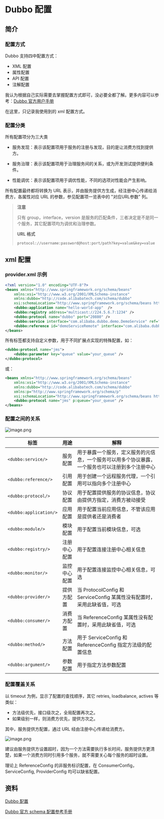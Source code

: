 # Dubbo 配置

## 简介

### 配置方式

Dubbo 支持四中配置方式：

- XML 配置
- 属性配置
- API 配置
- 注解配置

我认为根据自己实际需要去掌握配置方式即可，没必要全都了解。更多内容可以参考：[Dubbo 官方用户手册](https://dubbo.gitbooks.io/dubbo-user-book/)

在这里，只记录我使用到的 xml 配置方式。

### 配置分类

所有配置项分为三大类

- 服务发现：表示该配置项用于服务的注册与发现，目的是让消费方找到提供方。

- 服务治理：表示该配置项用于治理服务间的关系，或为开发测试提供便利条件。

- 性能调优：表示该配置项用于调优性能，不同的选项对性能会产生影响。

所有配置最终都将转换为 URL 表示，并由服务提供方生成，经注册中心传递给消费方，各属性对应 URL 的参数，参见配置项一览表中的 "对应URL参数" 列。

> **注意**
>
> 只有 group，interface，version 是服务的匹配条件，三者决定是不是同一个服务，其它配置项均为调优和治理参数。
>
> **URL 格式**
>
> `protocol://username:password@host:port/path?key=value&key=value`

## xml 配置

### provider.xml 示例

```xml
<?xml version="1.0" encoding="UTF-8"?>
<beans xmlns="http://www.springframework.org/schema/beans"
    xmlns:xsi="http://www.w3.org/2001/XMLSchema-instance"
    xmlns:dubbo="http://code.alibabatech.com/schema/dubbo"
    xsi:schemaLocation="http://www.springframework.org/schema/beans http://www.springframework.org/schema/beans/spring-beans.xsd http://code.alibabatech.com/schema/dubbo http://code.alibabatech.com/schema/dubbo/dubbo.xsd">  
    <dubbo:application name="hello-world-app"  />  
    <dubbo:registry address="multicast://224.5.6.7:1234" />  
    <dubbo:protocol name="dubbo" port="20880" />  
    <dubbo:service interface="com.alibaba.dubbo.demo.DemoService" ref="demoServiceLocal" />  
    <dubbo:reference id="demoServiceRemote" interface="com.alibaba.dubbo.demo.DemoService" />  
</beans>
```

所有标签都支持自定义参数，用于不同扩展点实现的特殊配置，如：

```xml
<dubbo:protocol name="jms">
    <dubbo:parameter key="queue" value="your_queue" />
</dubbo:protocol>
```

或：

```xml
<beans xmlns="http://www.springframework.org/schema/beans"
    xmlns:xsi="http://www.w3.org/2001/XMLSchema-instance"
    xmlns:dubbo="http://code.alibabatech.com/schema/dubbo"
    xmlns:p="http://www.springframework.org/schema/p"
    xsi:schemaLocation="http://www.springframework.org/schema/beans http://www.springframework.org/schema/beans/spring-beans.xsd http://code.alibabatech.com/schema/dubbo http://code.alibabatech.com/schema/dubbo/dubbo.xsd">  
    <dubbo:protocol name="jms" p:queue="your_queue" />  
</beans>
```

### 配置之间的关系

![image.png](http://upload-images.jianshu.io/upload_images/3101171-5c7371e9ab5999e7.png?imageMogr2/auto-orient/strip%7CimageView2/2/w/1240)

| 标签                     | 用途     | 解释                                       |
| ---------------------- | ------ | ---------------------------------------- |
| `<dubbo:service/>`     | 服务配置   | 用于暴露一个服务，定义服务的元信息，一个服务可以用多个协议暴露，一个服务也可以注册到多个注册中心 |
| `<dubbo:reference/>`   | 引用配置   | 用于创建一个远程服务代理，一个引用可以指向多个注册中心              |
| `<dubbo:protocol/>`    | 协议配置   | 用于配置提供服务的协议信息，协议由提供方指定，消费方被动接受           |
| `<dubbo:application/>` | 应用配置   | 用于配置当前应用信息，不管该应用是提供者还是消费者                |
| `<dubbo:module/>`      | 模块配置   | 用于配置当前模块信息，可选                            |
| `<dubbo:registry/>`    | 注册中心配置 | 用于配置连接注册中心相关信息                           |
| `<dubbo:monitor/>`     | 监控中心配置 | 用于配置连接监控中心相关信息，可选                        |
| `<dubbo:provider/>`    | 提供方配置  | 当 ProtocolConfig 和 ServiceConfig 某属性没有配置时，采用此缺省值，可选 |
| `<dubbo:consumer/>`    | 消费方配置  | 当 ReferenceConfig 某属性没有配置时，采用此缺省值，可选     |
| `<dubbo:method/>`      | 方法配置   | 用于 ServiceConfig 和 ReferenceConfig 指定方法级的配置信息 |
| `<dubbo:argument/>`    | 参数配置   | 用于指定方法参数配置                               |

### 配置覆盖关系

以 timeout 为例，显示了配置的查找顺序，其它 retries, loadbalance, actives 等类似：

- 方法级优先，接口级次之，全局配置再次之。
- 如果级别一样，则消费方优先，提供方次之。

其中，服务提供方配置，通过 URL 经由注册中心传递给消费方。

![image.png](http://upload-images.jianshu.io/upload_images/3101171-0b046a7b9ac95ff1.png?imageMogr2/auto-orient/strip%7CimageView2/2/w/1240)

建议由服务提供方设置超时，因为一个方法需要执行多长时间，服务提供方更清楚，如果一个消费方同时引用多个服务，就不需要关心每个服务的超时设置。

理论上 ReferenceConfig 的非服务标识配置，在 ConsumerConfig，ServiceConfig, ProviderConfig 均可以缺省配置。

## 资料

[Dubbo 配置](https://dubbo.gitbooks.io/dubbo-user-book/configuration/)

[Dubbo 官方 schema 配置参考手册](https://dubbo.gitbooks.io/dubbo-user-book/references/xml/introduction.html)